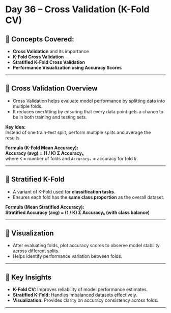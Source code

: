 # Day 36 – Cross Validation (K-Fold CV)

## 📌 Concepts Covered:
- **Cross Validation** and its importance  
- **K-Fold Cross Validation**  
- **Stratified K-Fold Cross Validation**  
- **Performance Visualization using Accuracy Scores**

---

## 🧾 Cross Validation Overview

- Cross Validation helps evaluate model performance by splitting data into multiple folds.  
- It reduces overfitting by ensuring that every data point gets a chance to be in both training and testing sets.  

**Key Idea:**  
Instead of one train-test split, perform multiple splits and average the results.  

**Formula (K-Fold Mean Accuracy):**  
**Accuracy (avg) = (1 / K) Σ Accuracyₖ**  
where `K` = number of folds and `Accuracyₖ` = accuracy for fold *k*.

---

## 🧾 Stratified K-Fold

- A variant of K-Fold used for **classification tasks**.  
- Ensures each fold has the **same class proportion** as the overall dataset.  

**Formula (Mean Stratified Accuracy):**  
**Stratified Accuracy (avg) = (1 / K) Σ Accuracyₖ (with class balance)**

---

## 🧾 Visualization

- After evaluating folds, plot accuracy scores to observe model stability across different splits.  
- Helps identify performance variation between folds.

---

## 🔑 Key Insights

- **K-Fold CV:** Improves reliability of model performance estimates.  
- **Stratified K-Fold:** Handles imbalanced datasets effectively.  
- **Visualization:** Provides clarity on accuracy consistency across folds.

---
